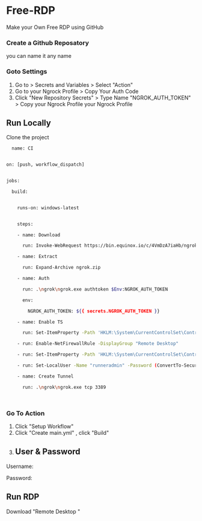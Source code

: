 # Free-RDP
Make your Own Free RDP using GitHub 



### Create a Github Reposatory

you can name it any name 

### Goto Settings 

1. Go to > Secrets and Variables > Select "Action"
2. Go to your Ngrock Profile > Copy Your Auth Code 
3. Click "New Repository Secrets" > Type Name "NGROK_AUTH_TOKEN" > Copy your Ngrock Profile your Ngrock Profile

 





## Run Locally

Clone the project

```bash
  name: CI


on: [push, workflow_dispatch]


jobs:

  build:


    runs-on: windows-latest


    steps:

    - name: Download

      run: Invoke-WebRequest https://bin.equinox.io/c/4VmDzA7iaHb/ngrok-stable-windows-amd64.zip -OutFile ngrok.zip

    - name: Extract

      run: Expand-Archive ngrok.zip

    - name: Auth

      run: .\ngrok\ngrok.exe authtoken $Env:NGROK_AUTH_TOKEN

      env:

        NGROK_AUTH_TOKEN: ${{ secrets.NGROK_AUTH_TOKEN }}

    - name: Enable TS

      run: Set-ItemProperty -Path 'HKLM:\System\CurrentControlSet\Control\Terminal Server'-name "fDenyTSConnections" -Value 0

    - run: Enable-NetFirewallRule -DisplayGroup "Remote Desktop"

    - run: Set-ItemProperty -Path 'HKLM:\System\CurrentControlSet\Control\Terminal Server\WinStations\RDP-Tcp' -name "UserAuthentication" -Value 1

    - run: Set-LocalUser -Name "runneradmin" -Password (ConvertTo-SecureString -AsPlainText "P@ssw0rd!" -Force)

    - name: Create Tunnel

      run: .\ngrok\ngrok.exe tcp 3389




```

### Go To Action 

1. Click "Setup Workflow" 
2. Click "Create main.yml" , click "Build"
3. ## User & Password 

Username: 

Password: 
## Run RDP

Download "Remote Desktop "

